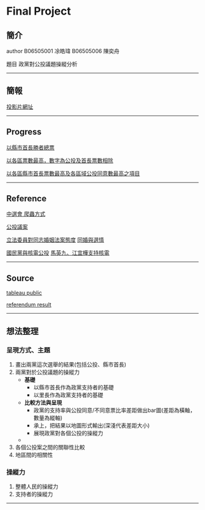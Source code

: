 # Final Project 
## 簡介
author 
B06505001 凃皓瑋
B06505006 陳奕舟

題目 政黨對公投議題操縱分析

---
## 簡報

[投影片網址](https://drive.google.com/open?id=1ZDvmVHqheqedaNoUoUvQNBJgtnHII4aOyBRaUn7fMEI)

---
## Progress

[以縣市首長勝者總票](https://public.tableau.com/profile/chen.yi.chou#!/vizhome/Book2_24663/Sheet1?publish=yes)

[以各區票數最高，數字為公投及首長票數相除](https://public.tableau.com/profile/chen.yi.chou#!/vizhome/Book4_4324/Sheet1?publish=yes)

[以各區縣市首長票數最高及各區域公投同意數最高之項目](https://public.tableau.com/profile/chen.yi.chou#!/vizhome/VS_27/Sheet1?publish=yes)

---
## Reference

[中選會 爬蟲方式](https://www.youtube.com/watch?v=pADAYCJ707E)

[公投議案](https://udn.com/vote2018/story/10958/3360799)

[立法委員對同志婚姻法案態度](http://www.pridewatch.tw/beta/9th-legislators)
[同婚與選情](https://www.thenewslens.com/article/110667)

[國民黨與核電公投](https://www.twreporter.org/a/opinion-anti-nuclear-vote)
[馬英九、江宜樺支持核電](https://newtalk.tw/news/view/2018-08-07/134354)


---
## Source

[tableau public](https://public.tableau.com/en-us/s/)

[referendum result](https://github.com/g0v/referendum_report)

---
## 想法整理

### 呈現方式、主題
1. 畫出兩黨這次選舉的結果(包括公投、縣市首長)
2. 兩黨對於公投議題的操縱力
    - **基礎**
        - 以縣市首長作為政黨支持者的基礎
        - 以里長作為政黨支持者的基礎
    - **比較方法與呈現**
        - 政黨的支持率與公投同意/不同意票比率差距做出bar圖(差距為橫軸，數量為縱軸)
        - 承上，把結果以地圖形式輸出(深淺代表差距大小)
        - 展現政黨對各個公投的操縱力
    - 
3. 各個公投案之間的關聯性比較
4. 地區間的相關性

### 操縱力
1. 整體人民的操縱力
2. 支持者的操縱力

---
